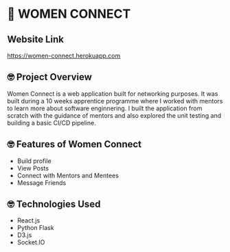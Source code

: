 # :wave: WOMEN CONNECT
## Website Link ## 
https://women-connect.herokuapp.com

## 🤓 Project Overview ##
Women Connect is a web application built for networking purposes. It was built during a 10 weeks apprentice programme where I worked with mentors to learn more about software enginnering. I built the application from scratch with the guidance of mentors and also explored the unit testing and building a basic CI/CD pipeline. 

## 🤓 Features of Women Connect ##
* Build profile
* View Posts
* Connect with Mentors and Mentees
* Message Friends

## 🤓 Technologies Used ##
* React.js 
* Python Flask
* D3.js
* Socket.IO
